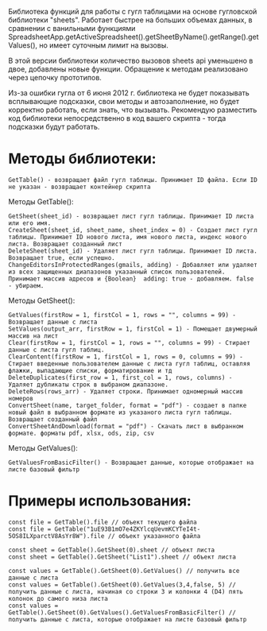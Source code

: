 Библиотека функций для работы с гугл таблицами на основе гугловской библиотеки "sheets". 
Работает быстрее на больших объемах данных, в сравнении с ванильными функциями SpreadsheetApp.getActiveSpreadsheet().getSheetByName().getRange().getValues(), но имеет суточным лимит на вызовы.

В этой версии библиотеки количество вызовов sheets api уменьшено в двое, добавлены новые функции. Обращение к методам реализовано через цепочку прототипов.

Из-за ошибки гугла от 6 июня 2012 г. библиотека не будет показывать всплывающие подсказки, свои методы и автозаполнение, но будет корректно работать, если знать, что вызывать.
Рекомендую разместить код библиотеки непосредственно в код вашего скрипта - тогда подсказки будут работать.

# Методы библиотеки:
```
GetTable() - возвращает файл гугл таблицы. Принимает ID файла. Если ID не указан - возвращает контейнер скрипта
```

Методы GetTable():
```
GetSheet(sheet_id) - возвращает лист гугл таблицы. Принимает ID листа или его имя.
CreateSheet(sheet_id, sheet_name, sheet_index = 0) - Создает лист гугл таблицы. Принимает ID нового листа, имя нового листа, индекс нового листа. Возвращает созданный лист
DeleteSheet(sheet_id) - Удаляет лист гугл таблицы. Принимает ID листа. Возвращает true, если успешно.
ChangeEditorsInProtectedRanges(gmails, adding) - Добавляет или удаляет из всех защищенных диапазонов указанный список пользователей. Принимает массив адресов и {Boolean}  adding: true - добавляем. false - убираем.
```


Методы GetSheet():
```
GetValues(firstRow = 1, firstCol = 1, rows = "", columns = 99) - Возвращает данные с листа
SetValues(output_arr, firstRow = 1, firstCol = 1) - Помещает двумерный массив на лист
Clear(firstRow = 1, firstCol = 1, rows = "", columns = 99) - Стирает данные с листа гугл таблиц.
ClearContent(firstRow = 1, firstCol = 1, rows = 0, columns = 99) - Стирает введенные пользователем данные с листа гугл таблиц, оставляя флажки, выпадающие списки, форматирование и тд
DeleteDuplicates(first_row = 1, first_col = 1, rows, columns) - Удаляет дубликаты строк в выбраном диапазоне.
DeleteRows(rows_arr) - Удаляет строки. Принимает одномерный массив номеров
ConvertSheet(name, target_folder, format = "pdf") - создает в папке новый файл в выбранном формате из указаного листа гугл таблицы. Возвращает созданный файл
ConvertSheetAndDownload(format = "pdf") - Скачать лист в выбранном формате. форматы pdf, xlsx, ods, zip, csv
```

Методы GetValues():
```
GetValuesFromBasicFilter() - Возвращает данные, которые отображает на листе базовый фильтр
```

# Примеры использования:
```
const file = GetTable().file // объект текущего файла
const file = GetTable("1uE93B1mO7e4ZKYlcqUevmKCYTeI4t-5OS8ILXparctV8AsYr8W").file // объект указанного файла

const sheet = GetTable().GetSheet(0).sheet // объект листа
const sheet = GetTable().GetSheet("List1").sheet // объект листа

const values = GetTable().GetSheet(0).GetValues() // получить все данные с листа
const values = GetTable().GetSheet(0).GetValues(3,4,false, 5) // получить данные с листа, начиная со строки 3 и колонки 4 (D4) пять колонок до самого низа листа
const values = GetTable().GetSheet(0).GetValues().GetValuesFromBasicFilter() // получить данные с листа, которые отображает на листе базовый фильтр
```

